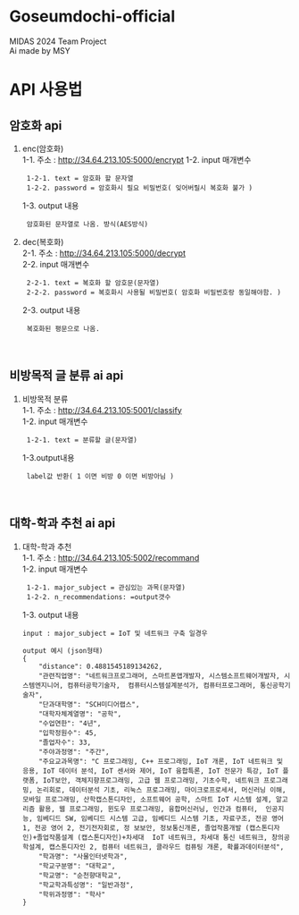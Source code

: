 # Goseumdochi-official
MIDAS 2024 Team Project  
Ai made by MSY  
# API 사용법
## 암호화 api  
1. enc(암호화)  
1-1. 주소 : http://34.64.213.105:5000/encrypt
1-2. input 매개변수  
        
        1-2-1. text = 암호화 할 문자열
        1-2-2. password = 암호화시 필요 비밀번호( 잊어버릴시 복호화 불가 )
    1-3. output 내용   
    
        암호화된 문자열로 나옴. 방식(AES방식)
2. dec(복호화)  
2-1. 주소 : http://34.64.213.105:5000/decrypt  
2-2. input 매개변수

        2-2-1. text = 복호화 할 암호문(문자열)
        2-2-2. password = 복호화시 사용될 비밀번호( 암호화 비밀번호랑 동일해야함. )

    2-3. output 내용  

        복호화된 평문으로 나옴.
</br>

## 비방목적 글 분류 ai api
1. 비방목적 분류  
1-1. 주소 : http://34.64.213.105:5001/classify  
1-2. input 매개변수

        1-2-1. text = 분류할 글(문자열)
    1-3.output내용

        label값 반환( 1 이면 비방 0 이면 비방아님 )
</br>

## 대학-학과 추천 ai api
1. 대학-학과 추천  
1-1. 주소 : http://34.64.213.105:5002/recommand  
1-2. input 매개변수

        1-2-1. major_subject = 관심있는 과목(문자열)
        1-2-2. n_recommendations: =output갯수 

    1-3. output 내용  
    ```
    input : major_subject = IoT 및 네트워크 구축 일경우
    ```
    ```
    output 예시 (json형태)
    {
        "distance": 0.4881545189134262,
        "관련직업명": "네트워크프로그래머, 스마트폰앱개발자, 시스템소프트웨어개발자, 시스템엔지니어, 컴퓨터공학기술자,  컴퓨터시스템설계분석가, 컴퓨터프로그래머, 통신공학기술자",
        "단과대학명": "SCH미디어랩스",
        "대학자체계열명": "공학",
        "수업연한": "4년",
        "입학정원수": 45,
        "졸업자수": 33,
        "주야과정명": "주간",
        "주요교과목명": "C 프로그래밍, C++ 프로그래밍, IoT 개론, IoT 네트워크 및 응용, IoT 데이터 분석, IoT 센서와 제어, IoT 융합특론, IoT 전문가 특강, IoT 플랫폼, IoT보안, 객체지향프로그래밍, 고급 웹 프로그래밍, 기초수학, 네트워크 프로그래밍, 논리회로, 데이터분석 기초, 리눅스 프로그래밍, 마이크로프로세서, 머신러닝 이해, 모바일 프로그래밍, 산학캡스톤디자인, 소프트웨어 공학, 스마트 IoT 시스템 설계, 알고리즘 활용, 웹 프로그래밍, 윈도우 프로그래밍, 융합머신러닝, 인간과 컴퓨터,  인공지능, 임베디드 SW, 임베디드 시스템 고급, 임베디드 시스템 기초, 자료구조, 전공 영어 1, 전공 영어 2, 전기전자회로, 정 보보안, 정보통신개론, 졸업작품개발 (캡스톤디자인)+졸업작품설계 (캡스톤디자인)+차세대  IoT 네트워크, 차세대 통신 네트워크, 창의공학설계, 캡스톤디자인 2, 컴퓨터 네트워크, 클라우드 컴퓨팅 개론, 확률과데이터분석",
        "학과명": "사물인터넷학과",
        "학교구분명": "대학교",
        "학교명": "순천향대학교",
        "학교학과특성명": "일반과정",
        "학위과정명": "학사"
    }
    ```